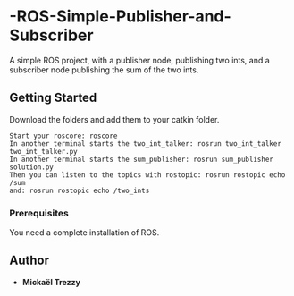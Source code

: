 # -ROS-Simple-Publisher-and-Subscriber
A simple ROS project, with a publisher node, publishing two ints, and a subscriber node publishing the sum of the two ints.

## Getting Started
Download the folders and add them to your catkin folder.

```
Start your roscore: roscore
In another terminal starts the two_int_talker: rosrun two_int_talker two_int_talker.py
In another terminal starts the sum_publisher: rosrun sum_publisher solution.py
Then you can listen to the topics with rostopic: rosrun rostopic echo /sum
and: rosrun rostopic echo /two_ints
```

### Prerequisites
You need a complete installation of ROS.

## Author
* **Mickaël Trezzy**
